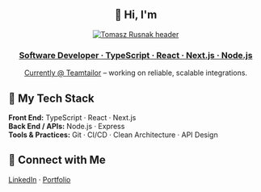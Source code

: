 <h2 align="center">👋 Hi, I'm</h2>

<div align="center">
  <a href="#">
    <img 
    src="https://capsule-render.vercel.app/api?type=venom&height=250&color=0:1E3A8A,100:3B82F6&text=Tomasz%20Rusnak&fontColor=ffffff" 
    alt="Tomasz Rusnak header"
  />
</div>

<h3 align="center">
  Software Developer · TypeScript · React · Next.js · Node.js
</h3>

<p align="center">
  Currently @ <a href="https://www.teamtailor.com">Teamtailor</a> – working on reliable, scalable integrations.
</p>


<h2>🧰 My Tech Stack</h2>

**Front End:** TypeScript · React · Next.js <br>
**Back End / APIs:** Node.js · Express <br>
**Tools & Practices:** Git · CI/CD · Clean Architecture · API Design

<h2>🤝 Connect with Me</h2>

<p>
  <a href="https://pl.linkedin.com/in/tomasz-rusnak">LinkedIn</a> · 
  <a href="https://tomaszrusnak.vercel.app/">Portfolio</a>
</p>
